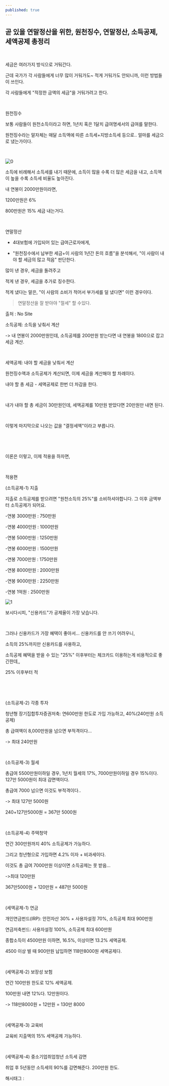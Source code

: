 ```yaml
---
published: true
---
```

## 곧 있을 연말정산을 위한, 원천징수, 연말정산, 소득공제, 세액공제 총정리

​

세금은 여러가지 방식으로 거둬간다.

근데 국가가 각 사람들에게 너무 많이 거둬가도~ 적게 거둬가도 안되니까, 이런 방법들이 쓰인다.

각 사람들에게 "적정한 금액의 세금"을 거둬가려고 한다.

​

원천징수

보통 사람들이 원천소득이라고 하면, 1년치 혹은 1달치 급여명세서의 급여를 말한다.

원천징수라는 말자체는 매달 소득액에 따른 소득세+지방소득세 등으로.. 얼마를 세금으로 냈는가이다.

​

![0](/asset/img/223267990433/0.png)

소득에 비례해서 소득세를 내기 때문에, 소득이 많을 수록 더 많은 세금을 내고, 소득액이 높을 수록 소득세 비율도 높아진다.

내 연봉이 2000만원이라면,

1200만원은 6%

800만원은 15% 세금 내는거다.

​

연말정산

- 4대보험에 가입되어 있는 급여근로자에게, 

- "원천징수에서 납부한 세금+이 사람의 1년간 돈의 흐름"을 분석해서, "이 사람이 내야 할 세금의 많고 적음" 판단한다.

많이 낸 경우, 세금을 돌려주고

적게 낸 경우, 세금을 추가로 징수한다.

적게 냈다는 말은, "이 사람의 소비가 적어서 부가세를 덜 냈다면" 이런 경우이다.

> 연말정산을 잘 받아야 "절세" 할 수있다.

출처 : No Site

소득공제: 소득을 낮춰서 계산

-> 내 연봉이 2000만원인데, 소득공제를 200만원 받는다면 내 연봉을 1800으로 잡고 세금 계산.

​

세액공제: 내야 할 세금을 낮춰서 계산

원천징수액과 소득공제가 계산되면, 이제 세금을 계산해야 할 차례이다.

내야 할 총 세금 - 세액공제로 한번 더 차감을 한다.

​

내가 내야 할 총 세금이 30만원인데, 세액공제를 10만원 받았다면 20만원만 내면 된다.

​

이렇게 마지막으로 나오는 값을 "결정세액"이라고 부릅니다.

​

​

이론은 이렇고, 이제 적용을 하자면,

​

적용편

(소득공제-1) 지출

지출로 소득공제를 받으려면 "원천소득의 25%"를 소비하셔야합니다. 그 이후 금액부터 소득공제가 되어요.

-연봉 3000만원 : 750만원

-연봉 4000만원 : 1000만원

-연봉 5000만원 : 1250만원

-연봉 6000만원 : 1500만원

-연봉 7000만원 : 1750만원

-연봉 8000만원 : 2000만원

-연봉 9000만원 : 2250만원

-연봉 1억원        : 2500만원

![1](/asset/img/223267990433/1.png)

보시다시피, "신용카드"가 공제율이 가장 낮습니다.

​

그러나 신용카드가 가장 혜택이 좋아서... 신용카드를 안 쓰기 어려우니,

소득의 25%까지만 신용카드를 사용하고,

소득공제 혜택을 받을 수 있는 "25%" 이후부터는 체크카드 이용하는게 비용적으로 좋긴한데,,

25% 이후부터 적

​

​

(소득공제-2) 각종 투자

청년형 장기집합투자증권저축: 연600만원 한도로 가입 가능하고, 40%(240만원 소득공제)

총 급여액이 8,000만원을 넘으면 부적격이다...

-> 최대 240만원

​

(소득공제-3) 월세

총급여 5500만원이하일 경우, 1년치 월세의 17%, 7000만원이하일 경우 15%이다. 127만 5000원이 최대 감면액이다.

총급여 7000 넘으면 이것도 부적격이다..

-> 최대 127만 5000원

240+127만5000원 = 367만 5000원

​

(소득공제-4) 주택청약

연간 300만원까지 40% 소득공제가 가능하다.

그리고 청년형으로 가입하면 4.2% 이자 + 비과세이다.

이것도 총 급여 7000만원 이상이면 소득공제는 못 받음...

->최대 120만원

367만5000원 + 120만원 = 487만 5000원

​

(세액공제-1) 연금

개인연금펀드(IRP): 안전자산 30% + 사용자설정 70%, 소득공제 최대 900만원

연금저축펀드: 사용자설정 100%, 소득공제 최대 600만원

종합소득이 4500만원 이하면, 16.5%, 이상이면 13.2% 세액공제.

4500 이상 벌 때 900만원 납입하면 118만8000원 세액공제다.

​

(세액공제-2) 보장성 보험

연간 100만원 한도로 12% 세액공제.

100만원 내면 12%다. 12만원이다.

-> 118만8000원 + 12만원 = 130만 8000

​

(세액공제-3) 교육비

교육비 지출액의 15% 세액공제 가능하다.

​

(세액공제-4) 중소기업취업청년 소득세 감면

취업 후 5년동안 소득세의 90%를 감면해준다. 200만원 한도.

 해시태그 : 